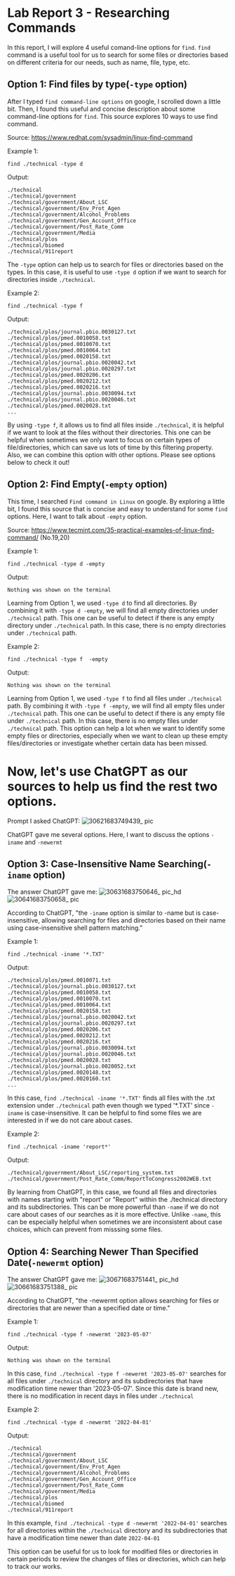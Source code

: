 # Lab Report 3 - Researching Commands
In this report, I will explore 4 useful comand-line options for `find`. `find` command is a useful tool for us to search for some files or directories based on different criteria for our needs, such as name, file, type, etc.

## Option 1: Find files by type(`-type` option)

After I typed `find command-line options` on google, I scrolled down a little bit. Then, I found this useful and concise description about some command-line options for `find`. This source explores 10 ways to use find command.

Source: https://www.redhat.com/sysadmin/linux-find-command

Example 1:

```
find ./technical -type d
```
Output:
```
./technical
./technical/government
./technical/government/About_LSC
./technical/government/Env_Prot_Agen
./technical/government/Alcohol_Problems
./technical/government/Gen_Account_Office
./technical/government/Post_Rate_Comm
./technical/government/Media
./technical/plos
./technical/biomed
./technical/911report
```
The `-type` option can help us to search for files or directories based on the types. In this case, it is useful to use `-type d` option if we want to search for directories inside `./technical`.

Example 2:

```
find ./technical -type f
```
Output:
```
./technical/plos/journal.pbio.0030127.txt
./technical/plos/pmed.0010058.txt
./technical/plos/pmed.0010070.txt
./technical/plos/pmed.0010064.txt
./technical/plos/pmed.0020158.txt
./technical/plos/journal.pbio.0020042.txt
./technical/plos/journal.pbio.0020297.txt
./technical/plos/pmed.0020206.txt
./technical/plos/pmed.0020212.txt
./technical/plos/pmed.0020216.txt
./technical/plos/journal.pbio.0030094.txt
./technical/plos/journal.pbio.0020046.txt
./technical/plos/pmed.0020028.txt
...
```
By using `-type f`, it allows us to find all files inside `./technical`, it is helpful if we want to look at the files without their directories. This one can be helpful when sometimes we only want to focus on certain types of file/directories, which can save us lots of time by this filtering property. Also, we can combine this option with other options. Please see options below to check it out!

## Option 2: Find Empty(`-empty` option)

This time, I searched `Find command in Linux` on google. By exploring a little bit, I found this source that is concise and easy to understand for some `find` options. Here, I want to talk about `-empty` option.

Source: https://www.tecmint.com/35-practical-examples-of-linux-find-command/  (No.19,20)

Example 1:

```
find ./technical -type d -empty
```

Output:
```
Nothing was shown on the terminal
```
Learning from Option 1, we used `-type d` to find all directories. By combining it with `-type d -empty`, we will find all empty directories under `./technical` path. This one can be useful to detect if there is any empty directory under `./technical` path. In this case, there is no empty directories under `./technical` path.

Example 2:

```
find ./technical -type f  -empty
```

Output:
```
Nothing was shown on the terminal
```
Learning from Option 1, we used `-type f` to find all files under `./technical` path. By combining it with `-type f -empty`, we will find all empty files under `./technical` path. This one can be useful to detect if there is any empty file under `./technical` path. In this case, there is no empty files under `./technical` path. This option can help a lot when we want to identify some empty files or directories, especially when we want to clean up these empty files/directories or investigate whether certain data has been missed.

# Now, let's use ChatGPT as our sources to help us find the rest two options.

Prompt I asked ChatGPT:
![30621683749439_ pic](https://github.com/MarcoSong1/cse15l-lab-reports/assets/129908756/f6ea2bef-55aa-419b-a59d-d0bd0675da54)

ChatGPT gave me several options. Here, I want to discuss the options `-iname` and `-newermt`

## Option 3: Case-Insensitive Name Searching(`-iname` option)
The answer ChatGPT gave me:
![30631683750646_ pic_hd](https://github.com/MarcoSong1/cse15l-lab-reports/assets/129908756/4f493fae-baf2-4250-b5fb-7fa31e52f7a8)
![30641683750658_ pic](https://github.com/MarcoSong1/cse15l-lab-reports/assets/129908756/29b80588-d4b5-437a-827b-1ac42e1ccee1)

According to ChatGPT, "the `-iname` option is similar to -name but is case-insensitive, allowing searching for files and directories based on their name using case-insensitive shell pattern matching."

Example 1:

```
find ./technical -iname '*.TXT'
```

Output:
```
./technical/plos/pmed.0010071.txt
./technical/plos/journal.pbio.0030127.txt
./technical/plos/pmed.0010058.txt
./technical/plos/pmed.0010070.txt
./technical/plos/pmed.0010064.txt
./technical/plos/pmed.0020158.txt
./technical/plos/journal.pbio.0020042.txt
./technical/plos/journal.pbio.0020297.txt
./technical/plos/pmed.0020206.txt
./technical/plos/pmed.0020212.txt
./technical/plos/pmed.0020216.txt
./technical/plos/journal.pbio.0030094.txt
./technical/plos/journal.pbio.0020046.txt
./technical/plos/pmed.0020028.txt
./technical/plos/journal.pbio.0020052.txt
./technical/plos/pmed.0020148.txt
./technical/plos/pmed.0020160.txt
...
```

In this case, `find ./technical -iname '*.TXT'` finds all files with the .txt extension under `./technical` path even though we typed '*.TXT' since `-iname` is case-insensitive. It can be helpful to find some files we are interested in if we do not care about cases.

Example 2:

```
find ./technical -iname 'report*'
```

Output:
```
./technical/government/About_LSC/reporting_system.txt
./technical/government/Post_Rate_Comm/ReportToCongress2002WEB.txt
```

By learning from ChatGPT, in this case, we found all files and directories with names starting with "report" or "Report" within the ./technical directory and its subdirectories. This can be more powerful than `-name` if we do not care about cases of our searches as it is more effective. Unlike `-name`, this can be especially helpful when sometimes we are inconsistent about case choices, which can prevent from misssing some files.

## Option 4: Searching Newer Than Specified Date(`-newermt` option)
The answer ChatGPT gave me:
![30671683751441_ pic_hd](https://github.com/MarcoSong1/cse15l-lab-reports/assets/129908756/3906f521-c846-4314-b02a-5934e6703d7f)
![30661683751388_ pic](https://github.com/MarcoSong1/cse15l-lab-reports/assets/129908756/48c005df-c9c9-4910-a158-3fb034d8db6c)

According to ChatGPT, "the -newermt option allows searching for files or directories that are newer than a specified date or time."

Example 1:

```
find ./technical -type f -newermt '2023-05-07'
```

Output:
```
Nothing was shown on the terminal
```

In this case, `find ./technical -type f -newermt '2023-05-07'` searches for all files under `./technical` directory and its subdirectories that have modification time newer than '2023-05-07'. Since this date is brand new, there is no modification in recent days in files under
`./technical`

Example 2:

```
find ./technical -type d -newermt '2022-04-01'
```

Output:
```
./technical
./technical/government
./technical/government/About_LSC
./technical/government/Env_Prot_Agen
./technical/government/Alcohol_Problems
./technical/government/Gen_Account_Office
./technical/government/Post_Rate_Comm
./technical/government/Media
./technical/plos
./technical/biomed
./technical/911report
```

In this example, `find ./technical -type d -newermt '2022-04-01'` searches for all directories within the `./technical` directory and its subdirectories that have a modification time newer than date `2022-04-01`

This option can be useful for us to look for modified files or directories in certain periods to review the changes of files or directories, which can help to track our works.














